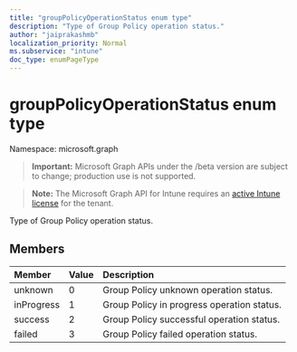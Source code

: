 ```yaml
---
title: "groupPolicyOperationStatus enum type"
description: "Type of Group Policy operation status."
author: "jaiprakashmb"
localization_priority: Normal
ms.subservice: "intune"
doc_type: enumPageType
---
```


# groupPolicyOperationStatus enum type

Namespace: microsoft.graph

> **Important:** Microsoft Graph APIs under the /beta version are subject to change; production use is not supported.

> **Note:** The Microsoft Graph API for Intune requires an [active Intune license](https://go.microsoft.com/fwlink/?linkid=839381) for the tenant.

Type of Group Policy operation status.

## Members
|Member|Value|Description|
|:---|:---|:---|
|unknown|0|Group Policy unknown operation status.|
|inProgress|1|Group Policy in progress operation status.|
|success|2|Group Policy successful operation status.|
|failed|3|Group Policy failed operation status.|
